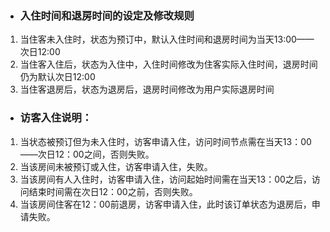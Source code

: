 - ### 入住时间和退房时间的设定及修改规则

1. 当住客未入住时，状态为预订中，默认入住时间和退房时间为当天13:00——次日12:00
2. 当住客入住后，状态为入住中，入住时间修改为住客实际入住时间，退房时间仍为默认次日12:00
3. 当住客退房后，状态为退房后，退房时间修改为用户实际退房时间



- ### 访客入住说明：

1. 当状态被预订但为未入住时，访客申请入住，访问时间节点需在当天13：00——次日12：00之间，否则失败。
2. 当该房间未被预订或入住，访客申请入住，失败。
3. 当该房间有人入住时，访客申请入住，访问起始时间需在当天13：00之后，访问结束时间需在次日12：00之前，否则失败。
4. 当该房间住客在12：00前退房，访客申请入住，此时该订单状态为退房后，申请失败。



